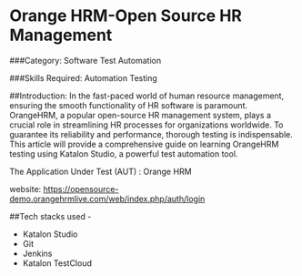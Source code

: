 # Orange HRM-Open Source HR Management

###Category: Software Test Automation

###Skills Required:
Automation Testing

##Introduction: In the fast-paced world of human resource management, ensuring the smooth functionality of HR software is paramount. OrangeHRM, a popular open-source HR management system, plays a crucial role in streamlining HR processes for organizations worldwide. To guarantee its reliability and performance, thorough testing is indispensable. This article will provide a comprehensive guide on learning OrangeHRM testing using Katalon Studio, a powerful test automation tool.

The Application Under Test (AUT) :  Orange HRM


website: https://opensource-demo.orangehrmlive.com/web/index.php/auth/login

##Tech stacks used -
- Katalon Studio
- Git
- Jenkins
- Katalon TestCloud
